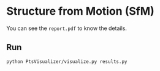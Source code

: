 #  Structure from Motion (SfM)

You can see the `report.pdf` to know the details.


## Run
```
python PtsVisualizer/visualize.py results.py
```
